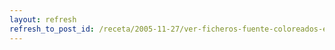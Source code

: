 ```yaml
---
layout: refresh
refresh_to_post_id: /receta/2005-11-27/ver-ficheros-fuente-coloreados-en-consola
---
```

